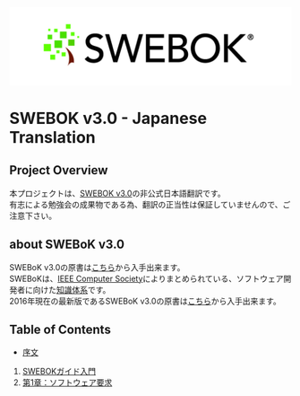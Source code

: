 ![SWEBOK_logo_v2.jpg](./SWEBOK_logo_v2.jpg)

# SWEBOK v3.0 - Japanese Translation

## Project Overview
本プロジェクトは、[SWEBOK v3.0](https://www.computer.org/web/swebok/v3)の非公式日本語翻訳です。  
有志による勉強会の成果物である為、翻訳の正当性は保証していませんので、ご注意下さい。  

## about SWEBoK v3.0
SWEBoK v3.0の原書は[こちら](https://www.computer.org/web/swebok/index)から入手出来ます。  
SWEBoKは、[IEEE Computer Society](https://www.computer.org/web/guest/)によりまとめられている、ソフトウェア開発者に向けた[知識体系](https://ja.wikipedia.org/wiki/%E7%9F%A5%E8%AD%98%E4%BD%93%E7%B3%BB)です。  
2016年現在の最新版であるSWEBoK v3.0の原書は[こちら](https://www.computer.org/web/swebok/index)から入手出来ます。　　

## Table of Contents
 - [序文](/00__FOREWORD.md)
 
1. [SWEBOKガイド入門](/chapter0.md)
2. [第1章：ソフトウェア要求](/chapter1.md)